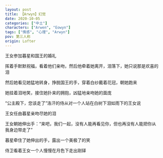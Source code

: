 ```yaml
---
layout: post
title: 【Arwyn】幻觉
date: 2020-10-05
categories: ["中土"]
characters: ["Arwen", "Eowyn"]
tags: ["情感", "心理", "Arwyn"]
pov: 第三人称
origin: Lofter
---
```


王女参加暮星和国王的婚礼

挥着手默默祝福，看着他们亲吻，然后他牵着她离开，泪落下，她只说那是欢喜的泪

然后她看见她猛地转身，挣脱国王的手，穿着白纱戴着花冠，朝她跑来

她挂着泪地笑，接住她扑来的拥抱，凶猛地亲吻她的面庞

“公主殿下，您该走了”洛汗的侍从对一个人站在白树下泪如雨下的王女说

王女任由暮星亲吻尽她的泪

王女朝她伸出手：“来吧，我们一起，没有人能再看见你，但也再没有人能把你从我身边带走了”

暮星牵住了她伸出的手，露出一个美极了的笑

侍卫看着王女一个人慢慢在月色下走出刚铎
